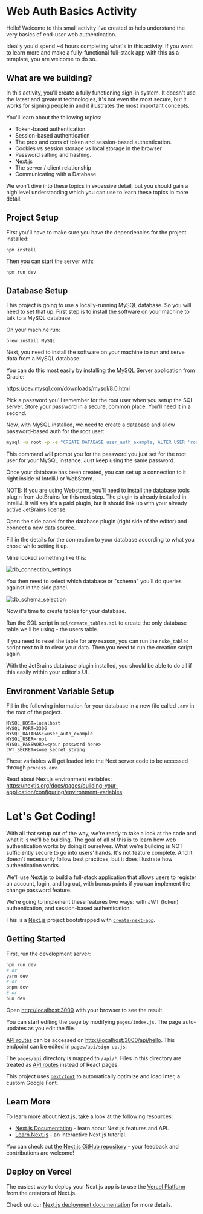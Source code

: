 # Web Auth Basics Activity

Hello! Welcome to this small activity I've created to help understand the very basics of end-user web authentication.

Ideally you'd spend ~4 hours completing what's in this activity. If you want to learn more and make a fully-functional
full-stack app with this as a template, you are welcome to do so.

## What are we building? 

In this activity, you'll create a fully functioning sign-in system. It doesn't use the latest and greatest technologies,
it's not even the most secure, but it works for signing people in and it illustrates the most important concepts. 

You'll learn about the following topics:

- Token-based authentication
- Session-based authentication
- The pros and cons of token and session-based authentication.
- Cookies vs session storage vs local storage in the browser
- Password salting and hashing.
- Next.js
- The server / client relationship
- Communicating with a Database

We won't dive into these topics in excessive detail, but you should gain a high level understanding which you can 
use to learn these topics in more detail.

## Project Setup

First you'll have to make sure you have the dependencies for the project installed:

```
npm install
```

Then you can start the server with:

```
npm run dev
```

## Database Setup

This project is going to use a locally-running MySQL database. So you will need to set that up.
First step is to install the software on your machine to talk to a MySQL database.

On your machine run:

```
brew install MySQL
```

Next, you need to install the software on your machine to run and serve data from a MySQL database.

You can do this most easily by installing the MySQL Server application from Oracle: 

https://dev.mysql.com/downloads/mysql/8.0.html

Pick a password you'll remember for the root user when you setup the SQL server. 
Store your password in a secure, common place. You'll need it in a second.

Now, with MySQL installed, we need to create a database and allow password-based auth for the root user: 

```bash
mysql -u root -p -e "CREATE DATABASE user_auth_example; ALTER USER 'root'@'localhost' IDENTIFIED WITH mysql_native_password BY '<your root db user password>'"
```

This command will prompt you for the password you just set for the root user for your MySQL instance. Just keep using the same password.

Once your database has been created, you can set up a connection to it right inside of IntelliJ or WebStorm.

NOTE: If you are using Webstorm, you'll need to install the database tools plugin from JetBrains for this next step. 
The plugin is already installed in IntelliJ. It will say it's a paid plugin, but it should link up with your already active
JetBrains license.

Open the side panel for the database plugin (right side of the editor) and connect a new data source. 

Fill in the details for the connection to your database according to what you chose while setting it up.

Mine looked something like this:

![db_connection_settings](https://github.com/user-attachments/assets/bffc87a6-1570-4441-ad44-54f94a54bd2b)

You then need to select which database or "schema" you'll do queries against in the side panel.

![db_schema_selection](https://github.com/user-attachments/assets/31fc8e88-be60-4dc9-a000-cf45d99ae3f9)

Now it's time to create tables for your database.

Run the SQL script in `sql/create_tables.sql` to create the only database table we'll be using - the users table.

If you need to reset the table for any reason, you can run the `nuke_tables` script next to it to clear your data. Then you
need to run the creation script again.

With the JetBrains database plugin installed, you should be able to do all if this easily within your editor's UI.

## Environment Variable Setup

Fill in the following information for your database in a new file called `.env` in the root of the project.

```
MYSQL_HOST=localhost
MYSQL_PORT=3306
MYSQL_DATABASE=user_auth_example
MYSQL_USER=root
MYSQL_PASSWORD=<your password here>
JWT_SECRET=some_secret_string
```

These variables will get loaded into the Next server code to be accessed through `process.env`.

Read about Next.js environment variables: https://nextjs.org/docs/pages/building-your-application/configuring/environment-variables

# Let's Get Coding!

With all that setup out of the way, we're ready to take a look at the code and what it is we'll be building.
The goal of all of this is to learn how web authentication works by doing it ourselves. What we're building
is NOT sufficiently secure to go into users' hands. It's not feature complete. And it doesn't necessarily follow best practices,
but it does illustrate how authentication works. 

We'll use Next.js to build a full-stack application that allows users to register an account, login, and log out, with 
bonus points if you can implement the change password feature.

We're going to implement these features two ways: with JWT (token) authentication, and session-based authentication.
















This is a [Next.js](https://nextjs.org/) project bootstrapped with [`create-next-app`](https://github.com/vercel/next.js/tree/canary/packages/create-next-app).

## Getting Started

First, run the development server:

```bash
npm run dev
# or
yarn dev
# or
pnpm dev
# or
bun dev
```

Open [http://localhost:3000](http://localhost:3000) with your browser to see the result.

You can start editing the page by modifying `pages/index.js`. The page auto-updates as you edit the file.

[API routes](https://nextjs.org/docs/api-routes/introduction) can be accessed on [http://localhost:3000/api/hello](http://localhost:3000/api/hello). This endpoint can be edited in `pages/api/sign-up.js`.

The `pages/api` directory is mapped to `/api/*`. Files in this directory are treated as [API routes](https://nextjs.org/docs/api-routes/introduction) instead of React pages.

This project uses [`next/font`](https://nextjs.org/docs/basic-features/font-optimization) to automatically optimize and load Inter, a custom Google Font.

## Learn More

To learn more about Next.js, take a look at the following resources:

- [Next.js Documentation](https://nextjs.org/docs) - learn about Next.js features and API.
- [Learn Next.js](https://nextjs.org/learn) - an interactive Next.js tutorial.

You can check out [the Next.js GitHub repository](https://github.com/vercel/next.js/) - your feedback and contributions are welcome!

## Deploy on Vercel

The easiest way to deploy your Next.js app is to use the [Vercel Platform](https://vercel.com/new?utm_medium=default-template&filter=next.js&utm_source=create-next-app&utm_campaign=create-next-app-readme) from the creators of Next.js.

Check out our [Next.js deployment documentation](https://nextjs.org/docs/deployment) for more details.
